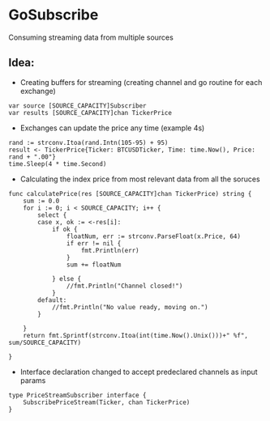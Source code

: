# GoSubscribe
Consuming streaming data from multiple sources 

## Idea:
- Creating buffers for streaming (creating channel and go routine for each exchange)
```
var source [SOURCE_CAPACITY]Subscriber
var results [SOURCE_CAPACITY]chan TickerPrice
```
- Exchanges can update the price any time (example 4s)

```
rand := strconv.Itoa(rand.Intn(105-95) + 95)
result <- TickerPrice{Ticker: BTCUSDTicker, Time: time.Now(), Price: rand + ".00"}
time.Sleep(4 * time.Second)
```
- Calculating the index price from most relevant data from all the soruces
```
func calculatePrice(res [SOURCE_CAPACITY]chan TickerPrice) string {
	sum := 0.0
	for i := 0; i < SOURCE_CAPACITY; i++ {
		select {
		case x, ok := <-res[i]:
			if ok {
				floatNum, err := strconv.ParseFloat(x.Price, 64)
				if err != nil {
					fmt.Println(err)
				}
				sum += floatNum

			} else {
				//fmt.Println("Channel closed!")
			}
		default:
			//fmt.Println("No value ready, moving on.")
		}

	}
	return fmt.Sprintf(strconv.Itoa(int(time.Now().Unix()))+" %f", sum/SOURCE_CAPACITY)

}
```
- Interface declaration changed to accept predeclared channels as input params
```
type PriceStreamSubscriber interface {
	SubscribePriceStream(Ticker, chan TickerPrice)
}


```
